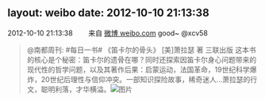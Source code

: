 layout: weibo
date: 2012-10-10 21:13:38
---
2012-10-10 21:13:38  &nbsp;&nbsp;&nbsp;&nbsp;&nbsp;&nbsp; 来自 <a href="http://weibo.com/" rel="nofollow">微博 weibo.com</a>
good~ @xcv58
>  @南都周刊: #每日一书# 《笛卡尔的骨头》 [美]萧拉瑟 著 三联出版 这本书的核心是个秘密：笛卡尔的遗骨在哪？同时还探索因笛卡尔身心问题带来的现代性的哲学问题，以及其著作后果：启蒙运动，法国革命，19世纪科学爆炸，20世纪后理性与信仰冲突。一部知识探险故事，稀奇迷人…萧拉瑟的行文，聪明利落，才华横溢。 ​​​
>  ![图片](https://ww3.sinaimg.cn/large/61d7cd94jw1dxqe5o2ofoj.jpg)
